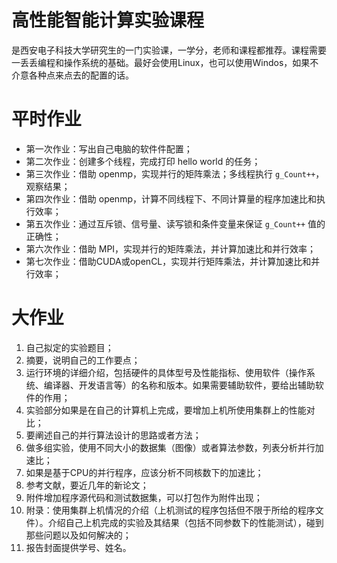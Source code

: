 # 高性能智能计算实验课程

是西安电子科技大学研究生的一门实验课，一学分，老师和课程都推荐。课程需要一丢丢编程和操作系统的基础。最好会使用Linux，也可以使用Windos，如果不介意各种点来点去的配置的话。

# 平时作业

- 第一次作业：写出自己电脑的软件件配置；
- 第二次作业：创建多个线程，完成打印 hello world 的任务；
- 第三次作业：借助 openmp，实现并行的矩阵乘法；多线程执行 `g_Count++`，观察结果；
- 第四次作业：借助 openmp，计算不同线程下、不同计算量的程序加速比和执行效率；
- 第五次作业：通过互斥锁、信号量、读写锁和条件变量来保证 `g_Count++` 值的正确性；
- 第六次作业：借助 MPI，实现并行的矩阵乘法，并计算加速比和并行效率；
- 第七次作业：借助CUDA或openCL，实现并行矩阵乘法，并计算加速比和并行效率；

# 大作业

1. 自己拟定的实验题目；
2. 摘要，说明自己的工作要点；
3. 运行环境的详细介绍，包括硬件的具体型号及性能指标、使用软件（操作系统、编译器、开发语言等）的名称和版本。如果需要辅助软件，要给出辅助软件的作用；
4. 实验部分如果是在自己的计算机上完成，要增加上机所使用集群上的性能对比；
5. 要阐述自己的并行算法设计的思路或者方法；
6. 做多组实验，使用不同大小的数据集（图像）或者算法参数，列表分析并行加速比；
7. 如果是基于CPU的并行程序，应该分析不同核数下的加速比；
8. 参考文献，要近几年的新论文；
9. 附件增加程序源代码和测试数据集，可以打包作为附件出现；
10. 附录：使用集群上机情况的介绍（上机测试的程序包括但不限于所给的程序文件）。介绍自己上机完成的实验及其结果（包括不同参数下的性能测试），碰到那些问题以及如何解决的；
11. 报告封面提供学号、姓名。
